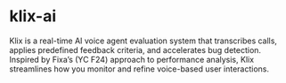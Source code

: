 # klix-ai
Klix is a real-time AI voice agent evaluation system that transcribes calls, applies predefined feedback criteria, and accelerates bug detection. Inspired by Fixa’s (YC F24) approach to performance analysis, Klix streamlines how you monitor and refine voice-based user interactions.
